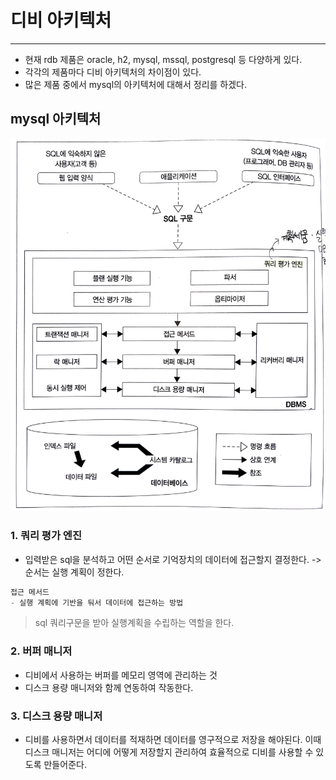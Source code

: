 # 디비 아키텍처

---

- 현재 rdb 제품은 oracle, h2, mysql, mssql, postgresql 등 다양하게 있다. 
- 각각의 제품마다 디비 아키텍처의 차이점이 있다. 
- 많은 제품 중에서 mysql의 아키텍처에 대해서 정리를 하겠다.

## mysql 아키텍처

 ![img.png](img.png)
 
### 1. 쿼리 평가 엔진
- 입력받은 sql을 분석하고 어떤 순서로 기억장치의 데이터에 접근할지 결정한다. -> 순서는 실행 계획이 정한다.

```sql
접근 메서드
- 실행 계획에 기반을 둬서 데이터에 접근하는 방법
```

> sql 쿼리구문을 받아 실행계획을 수립하는 역할을 한다.

### 2. 버퍼 매니저
- 디비에서 사용하는 버퍼를 메모리 영역에 관리하는 것
- 디스크 용량 매니저와 함께 연동하여 작동한다.

### 3. 디스크 용량 매니저
- 디비를 사용하면서 데이터를 적재하면 데이터를 영구적으로 저장을 해야된다. 이때 디스크 매니저는 어디에 어떻게 저장할지 관리하여
효율적으로 디비를 사용할 수 있도록 만들어준다.

